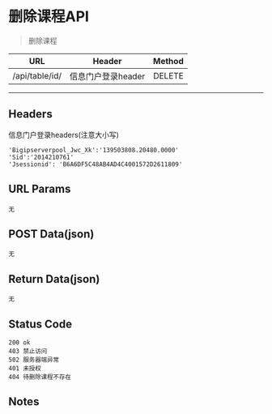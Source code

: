 # 删除课程API

> 删除课程

| URL |  Header | Method |
| ------------- |:-------------:| -----:|
| /api/table/id/ | 信息门户登录header | DELETE |

<hr/>

## Headers
信息门户登录headers(注意大小写)

    'Bigipserverpool_Jwc_Xk':'139503808.20480.0000'
    'Sid':'2014210761'
    'Jsessionid': 'B6A6DF5C48AB4AD4C4001572D2611809'

## URL Params

    无

## POST Data(json)

    无

## Return Data(json)

    无

## Status Code

    200 ok
    403 禁止访问
    502 服务器端异常
    401 未授权
    404 待删除课程不存在

## Notes
